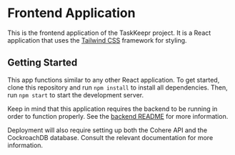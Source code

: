 # Frontend Application

This is the frontend application of the TaskKeepr project. It is a React application that uses the [Tailwind CSS](https://tailwindcss.com/) framework for styling.

## Getting Started

This app functions similar to any other React application. To get started, clone this repository and run `npm install` to install all dependencies. Then, run `npm start` to start the development server.

Keep in mind that this application requires the backend to be running in order to function properly. See the [backend README](../backend/README.md) for more information.

Deployment will also require setting up both the Cohere API and the CockroachDB database. Consult the relevant documentation for more information.